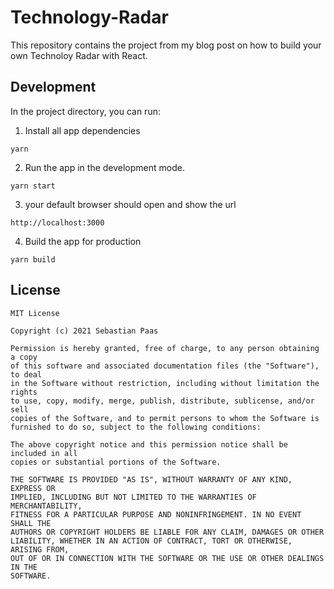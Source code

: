 # Technology-Radar
This repository contains the project from my blog post on how to build your own Technoloy Radar with React.

## Development

In the project directory, you can run:

1. Install all app dependencies
```
yarn
```

2. Run the app in the development mode.
```
yarn start
```

3. your default browser should open and show the url
```
http://localhost:3000
```

4. Build the app for production
```
yarn build
```

## License

```
MIT License

Copyright (c) 2021 Sebastian Paas

Permission is hereby granted, free of charge, to any person obtaining a copy
of this software and associated documentation files (the "Software"), to deal
in the Software without restriction, including without limitation the rights
to use, copy, modify, merge, publish, distribute, sublicense, and/or sell
copies of the Software, and to permit persons to whom the Software is
furnished to do so, subject to the following conditions:

The above copyright notice and this permission notice shall be included in all
copies or substantial portions of the Software.

THE SOFTWARE IS PROVIDED "AS IS", WITHOUT WARRANTY OF ANY KIND, EXPRESS OR
IMPLIED, INCLUDING BUT NOT LIMITED TO THE WARRANTIES OF MERCHANTABILITY,
FITNESS FOR A PARTICULAR PURPOSE AND NONINFRINGEMENT. IN NO EVENT SHALL THE
AUTHORS OR COPYRIGHT HOLDERS BE LIABLE FOR ANY CLAIM, DAMAGES OR OTHER
LIABILITY, WHETHER IN AN ACTION OF CONTRACT, TORT OR OTHERWISE, ARISING FROM,
OUT OF OR IN CONNECTION WITH THE SOFTWARE OR THE USE OR OTHER DEALINGS IN THE
SOFTWARE.

```
